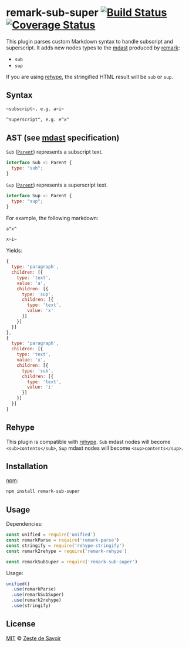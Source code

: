 # remark-sub-super [![Build Status][build-badge]][build-status] [![Coverage Status][coverage-badge]][coverage-status]

This plugin parses custom Markdown syntax to handle subscript and superscript.
It adds new nodes types to the [mdast][mdast] produced by [remark][remark]:

* `sub`
* `sup`

If you are using [rehype][rehype], the stringified HTML result will be `sub` or `sup`.

## Syntax

```markdown
~subscript~, e.g. a~i~

^superscript^, e.g. e^x^
```

## AST (see [mdast][mdast] specification)

`Sub` ([`Parent`][parent]) represents a subscript text.

```javascript
interface Sub <: Parent {
  type: "sub";
}
```

`Sup` ([`Parent`][parent]) represents a superscript text.

```javascript
interface Sup <: Parent {
  type: "sup";
}
```

For example, the following markdown:

```markdown
a^x^

x~i~
```

Yields:

```javascript
{
  type: 'paragraph',
  children: [{
    type: 'text',
    value: 'a',
    children: [{
      type: 'sup',
      children: [{
        type: 'text',
        value: 'x'
      }]
    }]
  }]
},
{
  type: 'paragraph',
  children: [{
    type: 'text',
    value: 'x',
    children: [{
      type: 'sub',
      children: [{
        type: 'text',
        value: 'i'
      }]
    }]
  }]
}
```

## Rehype

This plugin is compatible with [rehype][rehype]. `Sub` mdast nodes will become `<sub>contents</sub>`, `Sup` mdast nodes will become `<sup>contents</sup>`.

## Installation

[npm][npm]:

```bash
npm install remark-sub-super
```

## Usage

Dependencies:

```javascript
const unified = require('unified')
const remarkParse = require('remark-parse')
const stringify = require('rehype-stringify')
const remark2rehype = require('remark-rehype')

const remarkSubSuper = require('remark-sub-super')
```

Usage:

```javascript
unified()
  .use(remarkParse)
  .use(remarkSubSuper)
  .use(remark2rehype)
  .use(stringify)
```

## License

[MIT][license] © [Zeste de Savoir][zds]

<!-- Definitions -->

[build-badge]: https://img.shields.io/travis/zestedesavoir/zmarkdown.svg

[build-status]: https://travis-ci.org/zestedesavoir/zmarkdown

[coverage-badge]: https://img.shields.io/coveralls/zestedesavoir/zmarkdown.svg

[coverage-status]: https://coveralls.io/github/zestedesavoir/zmarkdown

[license]: https://github.com/zestedesavoir/zmarkdown/blob/master/packages/remark-sub-super/LICENSE-MIT

[zds]: https://zestedesavoir.com

[npm]: https://www.npmjs.com/package/remark-sub-super

[mdast]: https://github.com/syntax-tree/mdast/blob/master/readme.md

[remark]: https://github.com/remarkjs/remark

[rehype]: https://github.com/rehypejs/rehype

[parent]: https://github.com/syntax-tree/unist#parent
